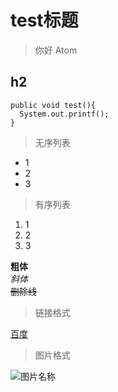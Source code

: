 # test标题

> 你好 Atom

## h2

```
public void test(){
  System.out.printf();
}
```
>无序列表
* 1
* 2
* 3

>有序列表
1. 1
2. 2
3. 3

**粗体**<br>
*斜体*<br>
~~删除线~~<br>

>链接格式

[百度](https://www.baidu.com/)

>图片格式

![图片名称](http://s8.sinaimg.cn/middle/8ee3e0acxb0171b491f27&690)


